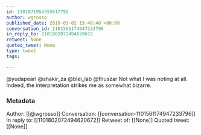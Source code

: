 ```yaml
---
id: 1101871954355617792
author: wgrosso
published_date: 2019-03-02 15:48:40 +00:00
conversation_id: 1101561174947233796
in_reply_to: 1101802072494620672
retweet: None
quoted_tweet: None
type: tweet
tags:

---
```


@yudapearl @shakir_za @blei_lab @fhuszar Not what I was noting at all. Indeed, the interpretation strikes me as somewhat bizarre.

### Metadata

Author: [[@wgrosso]]
Conversation: [[conversation-1101561174947233796]]
In reply to: [[1101802072494620672]]
Retweet of: [[None]]
Quoted tweet: [[None]]
